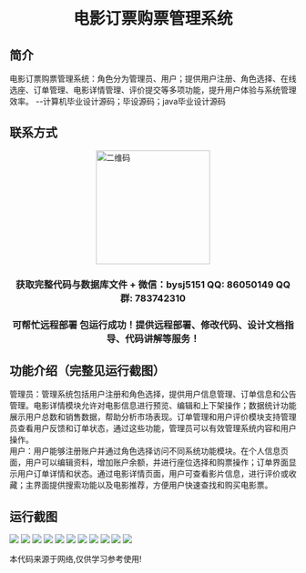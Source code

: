 <p><h1 align="center">电影订票购票管理系统</h1></p>

## 简介
电影订票购票管理系统：角色分为管理员、用户；提供用户注册、角色选择、在线选座、订单管理、电影详情管理、评价提交等多项功能，提升用户体验与系统管理效率。    --计算机毕业设计源码；毕设源码；java毕业设计源码


## 联系方式
<img src="https://bs-1329754181.cos.ap-shanghai.myqcloud.com/wx.jpg" alt="二维码" style="display: block; margin: 0 auto;" width="200px">
<p><h3 align="center">获取完整代码与数据库文件 + 微信：bysj5151 QQ: 86050149 QQ群: 783742310</h3></p>
<p><h3 align="center">可帮忙远程部署 包运行成功！提供远程部署、修改代码、设计文档指导、代码讲解等服务！</h3></p>

## 功能介绍（完整见运行截图）
管理员：管理系统包括用户注册和角色选择，提供用户信息管理、订单信息和公告管理。电影详情模块允许对电影信息进行预览、编辑和上下架操作；数据统计功能展示用户总数和销售数据，帮助分析市场表现。订单管理和用户评价模块支持管理员查看用户反馈和订单状态，通过这些功能，管理员可以有效管理系统内容和用户操作。  
用户：用户能够注册账户并通过角色选择访问不同系统功能模块。在个人信息页面，用户可以编辑资料，增加账户余额，并进行座位选择和购票操作；订单界面显示用户订单详情和状态。通过电影详情页面，用户可查看影片信息，进行评价或收藏；主界面提供搜索功能以及电影推荐，方便用户快速查找和购买电影票。


## 运行截图
![](imgs/588112-20221130100513151-673197040.png)
![](imgs/588112-20221130100520066-1218827881.png)
![](imgs/588112-20221130100526712-1723773532.png)
![](imgs/588112-20221130100532499-2076437250.png)
![](imgs/588112-20221130100537059-1040397971.png)
![](imgs/588112-20221130100541490-1156745143.png)
![](imgs/588112-20221130100547039-1848475878.png)
![](imgs/588112-20221130100551747-1351314430.png)
![](imgs/588112-20221130100557183-2049312523.png)
![](imgs/588112-20221130100601205-42308680.png)
![](imgs/588112-20221130100605204-1387382301.png)

<p>本代码来源于网络,仅供学习参考使用!</p>
